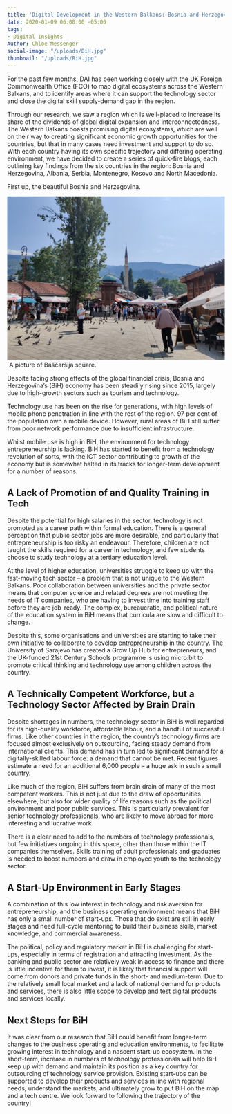 ```yaml
---
title: 'Digital Development in the Western Balkans: Bosnia and Herzegovina'
date: 2020-01-09 06:00:00 -05:00
tags:
- Digital Insights
Author: Chloe Messenger
social-image: "/uploads/BiH.jpg"
thumbnail: "/uploads/BiH.jpg"
---
```


For the past few months, DAI has been working closely with the UK Foreign Commonwealth Office (FCO) to map digital ecosystems across the Western Balkans, and to identify areas where it can support the technology sector and close the digital skill supply-demand gap in the region.

Through our research, we saw a region which is well-placed to increase its share of the dividends of global digital expansion and interconnectedness. The Western Balkans boasts promising digital ecosystems, which are well on their way to creating significant economic growth opportunities for the countries, but that in many cases need investment and support to do so. With each country having its own specific trajectory and differing operating environment, we have decided to create a series of quick-fire blogs, each outlining key findings from the six countries in the region: Bosnia and Herzegovina, Albania, Serbia, Montenegro, Kosovo and North Macedonia.

First up, the beautiful Bosnia and Herzegovina.

![BiH.jpg](/uploads/BiH.jpg)\`A picture of Baščaršija square.\`

<!--more-->

Despite facing strong effects of the global financial crisis, Bosnia and Herzegovina’s (BiH) economy has been steadily rising since 2015, largely due to high-growth sectors such as tourism and technology.

Technology use has been on the rise for generations, with high levels of mobile phone penetration in line with the rest of the region. 97 per cent of the population own a mobile device. However, rural areas of BiH still suffer from poor network performance due to insufficient infrastructure.

Whilst mobile use is high in BiH, the environment for technology entrepreneurship is lacking. BiH has started to benefit from a technology revolution of sorts, with the ICT sector contributing to growth of the economy but is somewhat halted in its tracks for longer-term development for a number of reasons.

## A Lack of Promotion of and Quality Training in Tech

Despite the potential for high salaries in the sector, technology is not promoted as a career path within formal education. There is a general perception that public sector jobs are more desirable, and particularly that entrepreneurship is too risky an endeavour. Therefore, children are not taught the skills required for a career in technology, and few students choose to study technology at a tertiary education level.

At the level of higher education, universities struggle to keep up with the fast-moving tech sector – a problem that is not unique to the Western Balkans. Poor collaboration between universities and the private sector means that computer science and related degrees are not meeting the needs of IT companies, who are having to invest time into training staff before they are job-ready. The complex, bureaucratic, and political nature of the education system in BiH means that curricula are slow and difficult to change.

Despite this, some organisations and universities are starting to take their own initiative to collaborate to develop entrepreneurship in the country. The University of Sarajevo has created a Grow Up Hub for entrepreneurs, and the UK-funded 21st Century Schools programme is using micro:bit to promote critical thinking and technology use among children across the country.

## A Technically Competent Workforce, but a Technology Sector Affected by Brain Drain

Despite shortages in numbers, the technology sector in BiH is well regarded for its high-quality workforce, affordable labour, and a handful of successful firms. Like other countries in the region, the country’s technology firms are focused almost exclusively on outsourcing, facing steady demand from international clients. This demand has in turn led to significant demand for a digitally-skilled labour force: a demand that cannot be met. Recent figures estimate a need for an additional 6,000 people – a huge ask in such a small country.

Like much of the region, BiH suffers from brain drain of many of the most competent workers. This is not just due to the draw of opportunities elsewhere, but also for wider quality of life reasons such as the political environment and poor public services. This is particularly prevalent for senior technology professionals, who are likely to move abroad for more interesting and lucrative work.

There is a clear need to add to the numbers of technology professionals, but few initiatives ongoing in this space, other than those within the IT companies themselves. Skills training of adult professionals and graduates is needed to boost numbers and draw in employed youth to the technology sector.

## A Start-Up Environment in Early Stages

A combination of this low interest in technology and risk aversion for entrepreneurship, and the business operating environment means that BiH has only a small number of start-ups. Those that do exist are still in early stages and need full-cycle mentoring to build their business skills, market knowledge, and commercial awareness.

The political, policy and regulatory market in BiH is challenging for start-ups, especially in terms of registration and attracting investment. As the banking and public sector are relatively weak in access to finance and there is little incentive for them to invest, it is likely that financial support will come from donors and private funds in the short- and medium-term. Due to the relatively small local market and a lack of national demand for products and services, there is also little scope to develop and test digital products and services locally.

## Next Steps for BiH

It was clear from our research that BiH could benefit from longer-term changes to the business operating and education environments, to facilitate growing interest in technology and a nascent start-up ecosystem. In the short-term, increase in numbers of technology professionals will help BiH keep up with demand and maintain its position as a key country for outsourcing of technology service provision. Existing start-ups can be supported to develop their products and services in line with regional needs, understand the markets, and ultimately grow to put BiH on the map and a tech centre. We look forward to following the trajectory of the country!